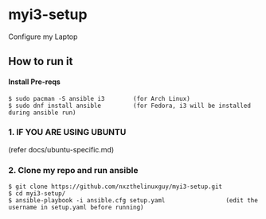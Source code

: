 # myi3-setup
Configure my Laptop

## How to run it
#### Install Pre-reqs
```
$ sudo pacman -S ansible i3        (for Arch Linux)
$ sudo dnf install ansible         (for Fedora, i3 will be installed during ansible run)
```
### 1. IF YOU ARE USING UBUNTU
(refer docs/ubuntu-specific.md)

### 2. Clone my repo and run ansible
```
$ git clone https://github.com/nxzthelinuxguy/myi3-setup.git
$ cd myi3-setup/
$ ansible-playbook -i ansible.cfg setup.yaml                 (edit the username in setup.yaml before running)
